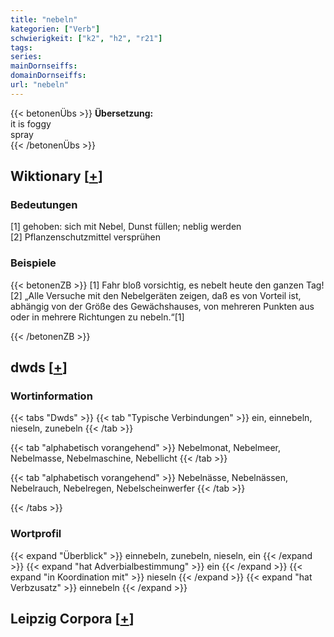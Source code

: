 ```yaml
---
title: "nebeln"
kategorien: ["Verb"]
schwierigkeit: ["k2", "h2", "r21"]
tags:
series:
mainDornseiffs:
domainDornseiffs:
url: "nebeln"
---
```


{{< betonenÜbs >}}
**Übersetzung:**  
it is foggy  
spray  
{{< /betonenÜbs >}}

## Wiktionary [[+](https://de.wiktionary.org/wiki/nebeln)]

### Bedeutungen
[1] gehoben: sich mit Nebel, Dunst füllen; neblig werden  
[2] Pflanzenschutzmittel versprühen  

### Beispiele
{{< betonenZB >}}
[1] Fahr bloß vorsichtig, es nebelt heute den ganzen Tag!  
[2] „Alle Versuche mit den Nebelgeräten zeigen, daß es von Vorteil ist, abhängig von der Größe des Gewächshauses, von mehreren Punkten aus oder in mehrere Richtungen zu nebeln.“[1]  

{{< /betonenZB >}}


## dwds [[+](https://www.dwds.de/wb/nebeln)]

### Wortinformation
{{< tabs "Dwds" >}}
{{< tab "Typische Verbindungen" >}}
ein, einnebeln, nieseln, zunebeln
{{< /tab >}}

{{< tab "alphabetisch vorangehend" >}}
Nebelmonat, Nebelmeer, Nebelmasse, Nebelmaschine, Nebellicht
{{< /tab >}}

{{< tab "alphabetisch vorangehend" >}}
Nebelnässe, Nebelnässen, Nebelrauch, Nebelregen, Nebelscheinwerfer
{{< /tab >}}

{{< /tabs >}}

### Wortprofil
{{< expand "Überblick" >}} einnebeln, zunebeln, nieseln, ein {{< /expand >}}
{{< expand "hat Adverbialbestimmung" >}} ein {{< /expand >}}
{{< expand "in Koordination mit" >}} nieseln {{< /expand >}}
{{< expand "hat Verbzusatz" >}} einnebeln {{< /expand >}}

## Leipzig Corpora [[+](https://corpora.uni-leipzig.de/en/res?word=nebeln&corpusId=deu_newscrawl-public_2018)]

